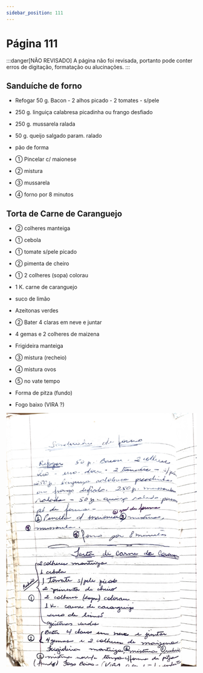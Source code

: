 ```yaml
---
sidebar_position: 111
---
```

# Página 111
:::danger[NÃO REVISADO]
A página não foi revisada, portanto pode conter erros de digitação, formatação ou alucinações.
:::
## Sanduíche de forno

-   Refogar 50 g. Bacon - 2 alhos picado - 2 tomates - s/pele
-   250 g. linguiça calabresa picadinha ou frango desfiado
-   250 g. mussarela ralada
-   50 g. queijo salgado param. ralado

-   pão de forma
-   ① Pincelar c/ maionese
-   ② mistura
-   ③ mussarela
-   ④ forno por 8 minutos

## Torta de Carne de Caranguejo

-   ② colheres manteiga
-   ① cebola
-   ① tomate s/pele picado
-   ② pimenta de cheiro
-   ① 2 colheres (sopa) colorau
-   1 K. carne de caranguejo
-   suco de limão
-   Azeitonas verdes

-   ② Bater 4 claras em neve e juntar
-   4 gemas e 2 colheres de maizena

-   Frigideira manteiga
-   ③ mistura (recheio)
-   ④ mistura ovos
-   ⑤ no vate tempo
-   Forma de pitza (fundo)
-   Fogo baixo (VIRA ?)

![imagem base](./images/page_111.png)